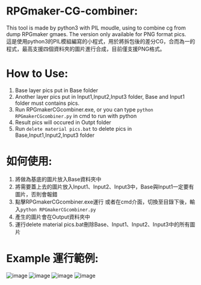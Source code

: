 # RPGmaker-CG-combiner:
This tool is made by python3 with PIL moudle, using to combine cg from dump RPGmaker gmaes. The version only available for PNG format pics.
</br>
這是使用python3的PIL模組編寫的小程式，用於將拆包後的差分CG，合而為一的程式，最高支援四個資料夾的圖片進行合成，目前僅支援PNG格式。
# How to Use:
1. Base layer pics put in Base folder
2. Another layer pics put in Input1,Input2,Input3 folder, Base and Input1 folder must contains pics.
3. Run RPGmakerCGcombiner.exe, or you can type `python RPGmakerCGcombiner.py` in cmd to run with python
4. Result pics will occured in Outpt folder
5. Run `delete material pics.bat` to delete pics in Base,Input1,Input2,Input3 folder
# 如何使用:
1. 將做為基底的圖片放入Base資料夾中
2. 將需要蓋上去的圖片放入Input1、Input2、Input3中，Base與Input1一定要有圖片，否則會報錯
3. 點擊RPGmakerCGcombiner.exe運行 或者在cmd介面，切換至目錄下後，輸入`python RPGmakerCGcombiner.py`
4. 產生的圖片會在Output資料夾中
5. 運行delete material pics.bat刪除Base、Input1、Input2、Input3中的所有圖片

# Example 運行範例:

![image](https://github.com/chirs2972/RPGmaker-Games-CG-combiner/blob/master/tutorial/tutorial1.JPG)
![image](https://github.com/chirs2972/RPGmaker-Games-CG-combiner/blob/master/tutorial/tutorial2.JPG)
![image](https://github.com/chirs2972/RPGmaker-Games-CG-combiner/blob/master/tutorial/tutorial3.JPG)
![image](https://github.com/chirs2972/RPGmaker-Games-CG-combiner/blob/master/tutorial/tutorial4.JPG)
